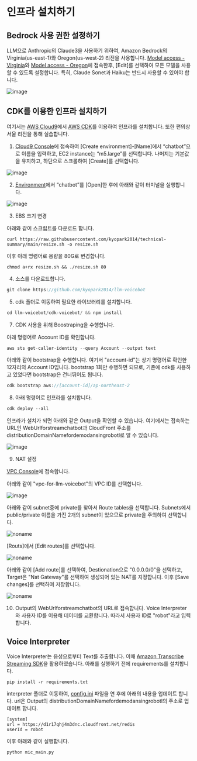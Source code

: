 # 인프라 설치하기

## Bedrock 사용 권한 설정하기

LLM으로 Anthropic의 Claude3을 사용하기 위하여, Amazon Bedrock의 Virginia(us-east-1)와 Oregon(us-west-2) 리전을 사용합니다. [Model access - Virginia](https://us-east-1.console.aws.amazon.com/bedrock/home?region=us-east-1#/modelaccess)와  [Model access - Oregon](https://us-west-2.console.aws.amazon.com/bedrock/home?region=us-west-2#/modelaccess)에 접속한후, [Edit]를 선택하여 모든 모델을 사용할 수 있도록 설정합니다. 특히, Claude Sonet과 Haiku는 반드시 사용할 수 있어야 합니다. 

![image](https://github.com/kyopark2014/demo-ai-dansing-robot/assets/52392004/8bd8978e-5906-4d8c-93b0-b316976307e2)


## CDK를 이용한 인프라 설치하기

여기서는 [AWS Cloud9](https://aws.amazon.com/ko/cloud9/)에서 [AWS CDK](https://aws.amazon.com/ko/cdk/)를 이용하여 인프라를 설치합니다. 또한 편의상 서울 리전을 통해 실습합니다.

1) [Cloud9 Console](https://ap-northeast-2.console.aws.amazon.com/cloud9control/home?region=ap-northeast-2#/create)에 접속하여 [Create environment]-[Name]에서 “chatbot”으로 이름을 입력하고, EC2 instance는 “m5.large”를 선택합니다. 나머지는 기본값을 유지하고, 하단으로 스크롤하여 [Create]를 선택합니다.

![image](https://github.com/kyopark2014/demo-ai-dansing-robot/assets/52392004/807e3712-d98f-4359-9c79-0ea8359861ea)

2) [Environment](https://ap-northeast-2.console.aws.amazon.com/cloud9control/home?region=ap-northeast-2#/)에서 “chatbot”를 [Open]한 후에 아래와 같이 터미널을 실행합니다.

![image](https://github.com/kyopark2014/demo-ai-dansing-robot/assets/52392004/314d1acf-e5f6-4ba5-810c-9bc06bb4ef03)

3) EBS 크기 변경

아래와 같이 스크립트를 다운로드 합니다. 

```text
curl https://raw.githubusercontent.com/kyopark2014/technical-summary/main/resize.sh -o resize.sh
```

이후 아래 명령어로 용량을 80G로 변경합니다.
```text
chmod a+rx resize.sh && ./resize.sh 80
```


4) 소스를 다운로드합니다.

```java
git clone https://github.com/kyopark2014/llm-voicebot
```

5) cdk 폴더로 이동하여 필요한 라이브러리를 설치합니다.

```java
cd llm-voicebot/cdk-voicebot/ && npm install
```

7) CDK 사용을 위해 Boostraping을 수행합니다.

아래 명령어로 Account ID를 확인합니다.

```java
aws sts get-caller-identity --query Account --output text
```

아래와 같이 bootstrap을 수행합니다. 여기서 "account-id"는 상기 명령어로 확인한 12자리의 Account ID입니다. bootstrap 1회만 수행하면 되므로, 기존에 cdk를 사용하고 있었다면 bootstrap은 건너뛰어도 됩니다.

```java
cdk bootstrap aws://[account-id]/ap-northeast-2
```

8) 아래 명령어로 인프라를 설치합니다.

```java
cdk deploy --all
```

인프라가 설치가 되면 아래와 같은 Output을 확인할 수 있습니다. 여기에서는 접속하는 URL인 WebUrlforstreamchatbot과 CloudFront 주소를 distributionDomainNamefordemodansingrobotl로 알 수 있습니다.


![image](https://github.com/kyopark2014/demo-ai-dansing-robot/assets/52392004/f39623bc-6574-4e62-abfd-b0605d42436c)

9) NAT 설정

[VPC Console](https://ap-northeast-1.console.aws.amazon.com/vpcconsole/home?region=ap-northeast-1#vpcs:)에 접속합니다.

아래와 같이 "vpc-for-llm-voicebot"의 VPC ID를 선택합니다. 

![image](https://github.com/kyopark2014/llm-voicebot/assets/52392004/764dd596-c8b9-4c89-80c5-ba612d5829a7)

아래와 같이 subnet중에 private를 찾아서 Route tables을 선택합니다. Subnets에서 public/private 이름을 가진 2개의 subnet이 있으므로 private을 주의하여 선택합니다. 

![noname](https://github.com/kyopark2014/llm-voicebot/assets/52392004/cbf27381-9c73-460d-89eb-0682d5bea066)

[Routs]에서 [Edit routes]를 선택합니다.

![noname](https://github.com/kyopark2014/llm-voicebot/assets/52392004/047be27b-0518-475a-ba9a-a9fe3e781cc2)

아래와 같이 [Add route]를 선택하여, Destionation으로 "0.0.0.0/0"을 선택하고, Target은 "Nat Gateway"를 선택하여 생성되어 있는 NAT를 지정합니다. 이후 [Save changes]를 선택하여 저장합니다. 

![noname](https://github.com/kyopark2014/llm-voicebot/assets/52392004/a03e9e9e-b49b-4210-96d3-c0c1cd0f3493)

10) Output의 WebUrlforstreamchatbot의 URL로 접속합니다. Voice Interpreter와 사용자 ID를 이용해 데이터를 교환합니다. 따라서 사용자 ID로 "robot"라고 입력합니다.

## Voice Interpreter 

Voice Interpreter는 음성으로부터 Text를 추출합니다. 이때 [Amazon Transcribe Streaming SDK](https://github.com/awslabs/amazon-transcribe-streaming-sdk)을 활용하였습니다. 아래를 실행하기 전에 requirements를 설치합니다.

```text
pip install -r requirements.txt
```

interpreter 폴더로 이동하여, [config.ini](./interpreter/config.ini) 파일을 연 후에 아래의 내용을 업데이트 합니다. url은 Output의 distributionDomainNamefordemodansingrobotl의 주소로 업데이트 합니다.

```text
[system]
url = https://d1r17qhj4m3dnc.cloudfront.net/redis
userId = robot
```

이후 아래와 같이 실행합니다.

```text
python mic_main.py
```
